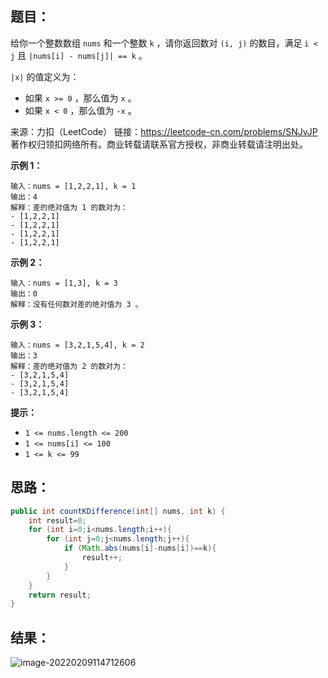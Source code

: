 ## 题目：

给你一个整数数组 `nums` 和一个整数 `k` ，请你返回数对 `(i, j)` 的数目，满足 `i < j` 且 `|nums[i] - nums[j]| == k` 。

`|x|` 的值定义为：

- 如果 `x >= 0` ，那么值为 `x` 。
- 如果 `x < 0` ，那么值为 `-x` 。



来源：力扣（LeetCode） 链接：https://leetcode-cn.com/problems/SNJvJP 著作权归领扣网络所有。商业转载请联系官方授权，非商业转载请注明出处。

<!--more-->

**示例 1：**

```
输入：nums = [1,2,2,1], k = 1
输出：4
解释：差的绝对值为 1 的数对为：
- [1,2,2,1]
- [1,2,2,1]
- [1,2,2,1]
- [1,2,2,1]
```

**示例 2：**

```
输入：nums = [1,3], k = 3
输出：0
解释：没有任何数对差的绝对值为 3 。
```

**示例 3：**

```
输入：nums = [3,2,1,5,4], k = 2
输出：3
解释：差的绝对值为 2 的数对为：
- [3,2,1,5,4]
- [3,2,1,5,4]
- [3,2,1,5,4]
```

**提示：**

- `1 <= nums.length <= 200`
- `1 <= nums[i] <= 100`
- `1 <= k <= 99`

## 思路：

```java
public int countKDifference(int[] nums, int k) {
    int result=0;
    for (int i=0;i<nums.length;i++){
        for (int j=0;j<nums.length;j++){
            if (Math.abs(nums[i]-nums[i])==k){
                result++;
            }
        }
    }
    return result;
}
```

## 结果：

![image-20220209114712606](https://gitee.com/misteryliu/typora/raw/master/image/image-20220209114712606.png)